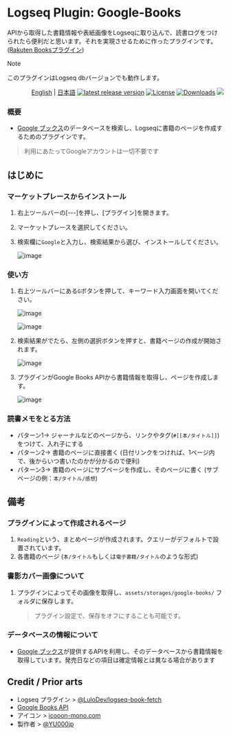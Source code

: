 # Logseq Plugin: Google-Books

APIから取得した書籍情報や表紙画像をLogseqに取り込んで、読書ログをつけられたら便利だと思います。それを実現させるために作ったプラグインです。([Rakuten Booksプラグイン](https://github.com/YU000jp/logseq-plugin-rakuten-books))

> [!NOTE]
> このプラグインはLogseq dbバージョンでも動作します。

<div align="right">

[English](https://github.com/YU000jp/logseq-plugin-google-books) | [日本語](https://github.com/YU000jp/logseq-plugin-google-books/blob/master/README.ja.md) [![latest release version](https://img.shields.io/github/v/release/YU000jp/logseq-plugin-google-books)](https://github.com/YU000jp/logseq-plugin-google-books/releases)
[![License](https://img.shields.io/github/license/YU000jp/logseq-plugin-google-books?color=blue)](https://github.com/YU000jp/logseq-plugin-google-books/blob/main/LICENSE)
[![Downloads](https://img.shields.io/github/downloads/YU000jp/logseq-plugin-google-books/total.svg)](https://github.com/YU000jp/logseq-plugin-google-books/releases) <a href="https://www.buymeacoffee.com/yu000japan"><img src="https://img.buymeacoffee.com/button-api/?text=Buy me a pizza&emoji=🍕&slug=yu000japan&button_colour=FFDD00&font_colour=000000&font_family=Poppins&outline_colour=000000&coffee_colour=ffffff" /></a>
</div>

### 概要

- [Google ブックス](https://books.google.com/)のデータベースを検索し、Logseqに書籍のページを作成するためのプラグインです。
> 利用にあたってGoogleアカウントは一切不要です

## はじめに

### マーケットプレースからインストール

1. 右上ツールバーの[---]を押し、[プラグイン]を開きます。
1. マーケットプレースを選択してください。
1. 検索欄に`Google`と入力し、検索結果から選び、インストールしてください。

   ![image](https://github.com/YU000jp/logseq-plugin-google-books/assets/111847207/95d3bf4e-59ef-4de8-b7ec-2741ef42768e)

### 使い方

1. 右上ツールバーにある`G`ボタンを押して、キーワード入力画面を開いてください。

   ![image](https://github.com/YU000jp/logseq-plugin-google-books/assets/111847207/95cabefd-ef37-4a26-9ae7-c0d877a287f7)

   ![image](https://github.com/YU000jp/logseq-plugin-google-books/assets/111847207/75cbf770-b18d-4325-9c8c-07624d8372d7)
1. 検索結果がでたら、左側の選択ボタンを押すと、書籍ページの作成が開始されます。

   ![image](https://github.com/YU000jp/logseq-plugin-google-books/assets/111847207/52041143-0fec-4155-9b6d-28de6cacff41)
1. プラグインがGoogle Books APIから書籍情報を取得し、ページを作成します。
   
   ![image](https://github.com/YU000jp/logseq-plugin-google-books/assets/111847207/8d9db0aa-a2d7-453b-a771-138c2b261196)

### 読書メモをとる方法

- パターン1-> ジャーナルなどのページから、リンクやタグ(`#[[本/タイトル]]`)をつけて、入れ子にする
- パターン2-> 書籍のページに直接書く (日付リンクをつければ、1ページ内で、後からいつ書いたのかが分かるので便利)
- パターン3-> 書籍のページにサブページを作成し、そのページに書く (サブページの例：`本/タイトル/感想`)

## 備考

### プラグインによって作成されるページ

1. `Reading`という、まとめページが作成されます。クエリーがデフォルトで設置されています。
1. 各書籍のページ (`本/タイトル`もしくは`電子書籍/タイトル`のような形式)

### 書影カバー画像について

1. プラグインによってその画像を取得し、`assets/storages/google-books/` フォルダに保存します。
   > プラグイン設定で、保存をオフにすることも可能です。

### データベースの情報について

- [Google ブックス](https://books.google.com/)が提供するAPIを利用し、そのデータベースから書籍情報を取得しています。発売日などの項目は確定情報とは異なる場合があります

## Credit / Prior arts

- Logseq プラグイン > [@LuloDev/logseq-book-fetch](https://github.com/LuloDev/logseq-book-fetch)
- [Google Books API](https://developers.google.com/books/docs/v1/using)
- アイコン > [icooon-mono.com](https://icooon-mono.com/11122-%e3%81%88%e3%82%93%e3%81%b4%e3%81%a4%e4%bb%98%e3%81%8d%e3%81%ae%e3%83%8e%e3%83%bc%e3%83%88%e3%82%a2%e3%82%a4%e3%82%b3%e3%83%b3/)
- 製作者 > [@YU000jp](https://github.com/YU000jp)
